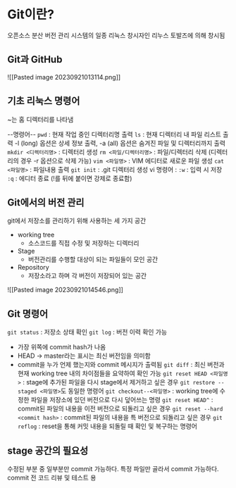 # Git이란?
오픈소스 분산 버전 관리 시스템의 일종
리눅스 창시자인 리누스 토발즈에 의해 창시됨

## Git과 GitHub
![[Pasted image 20230921013114.png]]

## 기초 리눅스 명령어
~는 홈 디렉터리를 나타냄

--명령어--
`pwd` : 현재 작업 중인 디렉터리명 출력
`ls` : 현재 디렉터리 내 파일 리스트 출력
-l (long) 옵션은 상세 정보 출력, -a (all) 옵션은 숨겨진 파일 및 디렉터리까지 출력
`mkdir <디렉터리명>` : 디렉터리 생성
`rm <파일/디렉터리명>` : 파일/디렉터리 삭제 (디렉터리의 경우 -r 옵션으로 삭제 가능)
`vim <파일명>` : VIM 에디터로 새로운 파일 생성
`cat <파일명>` : 파일내용 출력
`git init` : .git 디렉터리 생성
vi 명령어 : 
`:w` : 입력 시 저장
`:q` : 에디터 종료 (!를 뒤에 붙이면 강제로 종료함)


## Git에서의 버전 관리
git에서 저장소를 관리하기 위해 사용하는 세 가지 공간

- working tree
	- 소스코드를 직접 수정 및 저장하는 디렉터리
- Stage
	- 버전관리를 수행할 대상이 되는 파일들이 모인 공간
- Repository
	- 저장소라고 하며 각 버전이 저장되어 있는 공간

![[Pasted image 20230921014546.png]]

## Git 명령어
`git status` : 저장소 상태 확인
`git log` : 버전 이력 확인 가능
- 가장 위쪽에 commit hash가 나옴
- HEAD -> master라는 표시는 최신 버전임을 의미함
- commit을 누가 언제 했는지와 commit 메시지가 출력됨
`git diff` : 최신 버전과 현재 working tree 내의 차이점들을 요약하여 확인 가능
`git reset HEAD <파일명>` : stage에 추가된 파일을 다시 stage에서 제거하고 싶은 경우 `git restore --staged <파일명>`도 동일한 명령어
`git checkout--<파일명>` : working tree에 수정한 파일을 저장소에 있던 버전으로 다시 덮어쓰는 명령
`git reset HEAD^` : commit된 파일의 내용을 이전 버전으로 되돌리고 싶은 경우
`git reset --hard <commit hash>` : commit된 파일의 내용을 특 버전으로 되돌리고 싶은 경우
`git reflog` : reset을 통해 커밋 내용을 되돌릴 때 확인 및 복구하는 명령어

## stage 공간의 필요성
수정된 부분 중 일부분만 commit 가능하다.
특정 파일만 골라서 commit 가능하다.
commit 전 코드 리뷰 및 테스트 용



